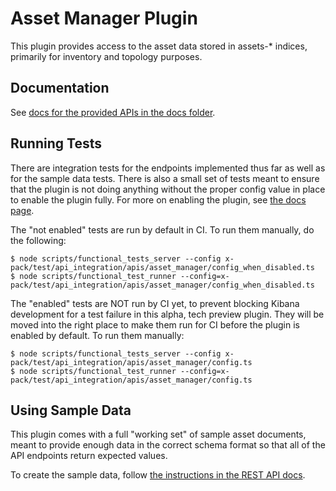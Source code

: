 # Asset Manager Plugin

This plugin provides access to the asset data stored in assets-\* indices, primarily
for inventory and topology purposes.

## Documentation

See [docs for the provided APIs in the docs folder](./docs).

## Running Tests

There are integration tests for the endpoints implemented thus far as well as for
the sample data tests. There is also a small set of tests meant to ensure that the
plugin is not doing anything without the proper config value in place to enable
the plugin fully. For more on enabling the plugin, see [the docs page](./docs).

The "not enabled" tests are run by default in CI. To run them manually, do the following:

```shell
$ node scripts/functional_tests_server --config x-pack/test/api_integration/apis/asset_manager/config_when_disabled.ts
$ node scripts/functional_test_runner --config=x-pack/test/api_integration/apis/asset_manager/config_when_disabled.ts
```

The "enabled" tests are NOT run by CI yet, to prevent blocking Kibana development for a
test failure in this alpha, tech preview plugin. They will be moved into the right place
to make them run for CI before the plugin is enabled by default. To run them manually:

```shell
$ node scripts/functional_tests_server --config x-pack/test/api_integration/apis/asset_manager/config.ts
$ node scripts/functional_test_runner --config=x-pack/test/api_integration/apis/asset_manager/config.ts
```

## Using Sample Data

This plugin comes with a full "working set" of sample asset documents, meant
to provide enough data in the correct schema format so that all of the API
endpoints return expected values.

To create the sample data, follow [the instructions in the REST API docs](./docs#sample-data).
